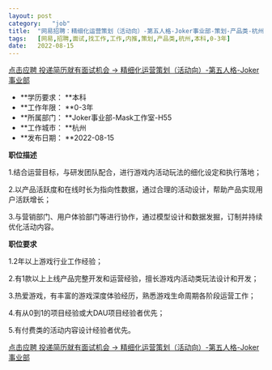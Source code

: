 ```yaml
---
layout:	post
category:	"job"
title:	"网易招聘：精细化运营策划（活动向）-第五人格-Joker事业部-策划-产品类-杭州本科0-3年"
tags:	[网易,招聘,面试,找工作,工作,内推,策划,产品类,杭州,本科,0-3年]
date:	2022-08-15
---
```


[点击应聘 投递简历就有面试机会 ->  精细化运营策划（活动向）-第五人格-Joker事业部](http://mobile.bole.netease.com/bole/boleDetail?id=42305&employeeId=346f03c3cda5f04c&key=all)



- **学历要求： **本科
- **工作年限： **0-3年
- **所属部门： **Joker事业部-Mask工作室-H55
- **工作城市： **杭州
- **发布日期： **2022-08-15



**职位描述**

1.结合运营目标，与研发团队配合，进行游戏内活动玩法的细化设定和执行落地；

2.以产品活跃度和在线时长为指向性数据，通过合理的活动设计，帮助产品实现用户活跃增长；

3.与营销部门、用户体验部门等进行协作，通过模型设计和数据发掘，订制并持续优化活动内容。



**职位要求**

1.2年以上游戏行业工作经验；

2.有1款以上上线产品完整开发和运营经验，擅长游戏内活动类玩法设计和开发；

3.热爱游戏，有丰富的游戏深度体验经历，熟悉游戏生命周期各阶段运营工作；

4.有从0到1的项目经验或大DAU项目经验者优先；

5.有付费类的活动内容设计经验者优先。



[点击应聘 投递简历就有面试机会 ->  精细化运营策划（活动向）-第五人格-Joker事业部](http://mobile.bole.netease.com/bole/boleDetail?id=42305&employeeId=346f03c3cda5f04c&key=all)